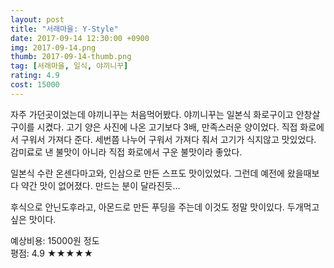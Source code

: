 ```yaml
---
layout: post
title: "서래마을: Y-Style"
date: 2017-09-14 12:30:00 +0900
img: 2017-09-14.png
thumb: 2017-09-14-thumb.png
tag: [서래마을, 일식, 야끼니꾸]
rating: 4.9
cost: 15000
---
```

자주 가던곳이었는데 야끼니꾸는 처음먹어봤다. 야끼니꾸는 일본식 화로구이고 안창살 구이를 시켰다. 고기 양은 사진에 나온 고기보다 3배, 만족스러운 양이었다. 직접 화로에서 구워서 가져다 준다. 세번쯤 나누어 구워서 가져다 줘서 고기가 식지않고 맛있었다. 감미료로 낸 불맛이 아니라 직접 화로에서 구운 불맛이라 좋았다.

일본식 수란 온센다마고와, 인삼으로 만든 스프도 맛이있었다. 그런데 예전에 왔을때보다 약간 맛이 없어졌다. 만드는 분이 달라진듯...

후식으로 안닌도후라고, 아몬드로 만든 푸딩을 주는데 이것도 정말 맛이있다. 두개먹고싶은 맛이다.

예상비용: 15000원 정도 <br>
평점: 4.9 &#9733;&#9733;&#9733;&#9733;&#9733;
